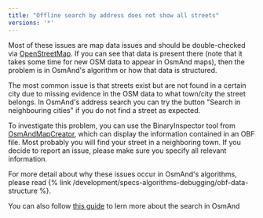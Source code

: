 ```yaml
---
title: "Offline search by address does not show all streets"
versions: '*'
---
```


Most of these issues are map data issues and should be double-checked
via [OpenStreetMap](https://www.openstreetmap.org/). If you can see that
data is present there (note that it takes some time for new OSM data to
appear in OsmAnd maps), then the problem is in OsmAnd's algorithm or how
that data is structured.

The most common issue is that streets exist but are not found in a certain city
due to missing evidence in the OSM data to what town/city
the street belongs. In OsmAnd's address search you can try the button
"Search in neighbouring cities" if you do not find a street as expected.

To investigate this problem, you can use the BinaryInspector tool from
[OsmAndMapCreator](https://www.osmand.net), which can display
the information contained in an OBF file. Most probably you will
find your street in a neighboring town. If you decide to report an
issue, please make sure you  specify all relevant information.

For more detail about why these issues occur in OsmAnd's
algorithms, please read {% link /development/specs-algorithms-debugging/obf-data-structure %}.

You can also follow [this
guide](https://osmand.net/features/find-something-on-map) to lern more
about the search in OsmAnd
